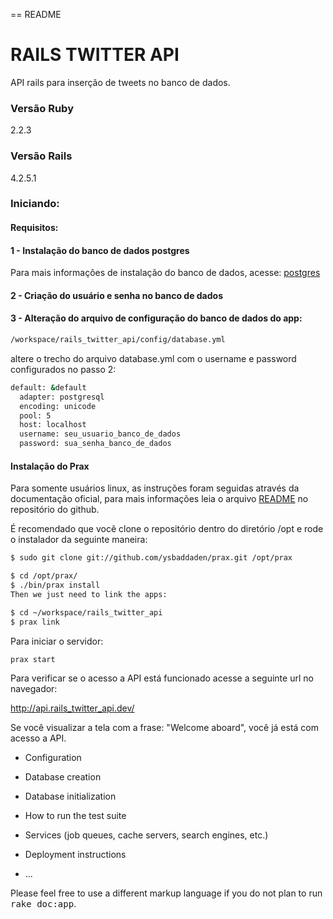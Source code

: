 == README

# RAILS TWITTER API

API rails para inserção de tweets no banco de dados.

### Versão Ruby

2.2.3

### Versão Rails

4.2.5.1

### Iniciando:

#### Requisitos:

#### 1 - Instalação do banco de dados postgres

Para mais informações de instalação do banco de dados, acesse: [postgres]

#### 2 - Criação do usuário e senha no banco de dados

#### 3 - Alteração do arquivo de configuração do banco de dados do app:

```sh
/workspace/rails_twitter_api/config/database.yml
```

altere o trecho do arquivo database.yml com o username e password configurados no passo 2: 

```sh
default: &default
  adapter: postgresql
  encoding: unicode
  pool: 5
  host: localhost
  username: seu_usuario_banco_de_dados	
  password: sua_senha_banco_de_dados
```

#### Instalação do Prax

Para somente usuários linux, as instruções foram seguidas através da documentação oficial, para mais informações leia o arquivo [README] no repositório do github. 

É recomendado que você clone o repositório dentro do diretório /opt e rode o instalador da seguinte maneira:

```sh
$ sudo git clone git://github.com/ysbaddaden/prax.git /opt/prax
```

```sh
$ cd /opt/prax/
$ ./bin/prax install  
Then we just need to link the apps:
```

```sh
$ cd ~/workspace/rails_twitter_api
$ prax link
```
Para iniciar o servidor:

```sh
prax start
```

Para verificar se o acesso a API está funcionado acesse a seguinte url no navegador:

http://api.rails_twitter_api.dev/

Se você visualizar a tela com a frase: "Welcome aboard", você já está com acesso a API.

* Configuration

* Database creation

* Database initialization

* How to run the test suite

* Services (job queues, cache servers, search engines, etc.)

* Deployment instructions

* ...

[postgres]: <https://www.digitalocean.com/community/tutorials/how-to-use-postgresql-with-your-ruby-on-rails-application-on-ubuntu-14-04>

[README]: <https://github.com/ysbaddaden/prax/blob/master/README.rdoc>


Please feel free to use a different markup language if you do not plan to run
<tt>rake doc:app</tt>.
